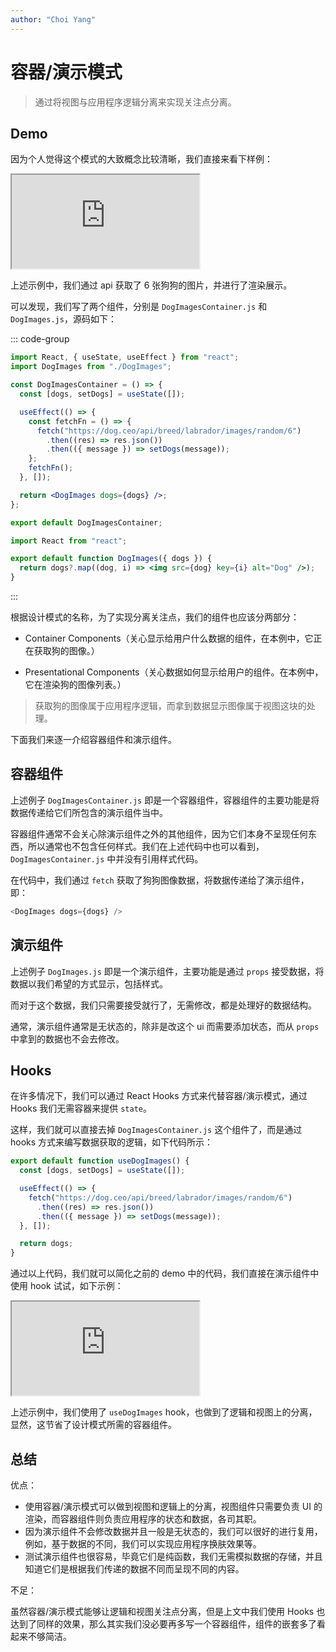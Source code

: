 ```yaml
---
author: "Choi Yang"
---
```


# 容器/演示模式

> 通过将视图与应用程序逻辑分离来实现关注点分离。

## Demo

因为个人觉得这个模式的大致概念比较清晰，我们直接来看下样例：

<iframe src='https://stackblitz.com/edit/container-presentational-pattern?embed=1&file=src/DogImagesContainer.js'></iframe>

上述示例中，我们通过 api 获取了 6 张狗狗的图片，并进行了渲染展示。

可以发现，我们写了两个组件，分别是 `DogImagesContainer.js` 和 `DogImages.js`，源码如下：

::: code-group

```jsx [DogImagesContainer.js]
import React, { useState, useEffect } from "react";
import DogImages from "./DogImages";

const DogImagesContainer = () => {
  const [dogs, setDogs] = useState([]);

  useEffect(() => {
    const fetchFn = () => {
      fetch("https://dog.ceo/api/breed/labrador/images/random/6")
        .then((res) => res.json())
        .then(({ message }) => setDogs(message));
    };
    fetchFn();
  }, []);

  return <DogImages dogs={dogs} />;
};

export default DogImagesContainer;
```

```jsx [DogImages.js]
import React from "react";

export default function DogImages({ dogs }) {
  return dogs?.map((dog, i) => <img src={dog} key={i} alt="Dog" />);
}
```

:::

根据设计模式的名称，为了实现分离关注点，我们的组件也应该分两部分：

- Container Components（关心显示给用户什么数据的组件，在本例中，它正在获取狗的图像。）

- Presentational Components（关心数据如何显示给用户的组件。在本例中，它在渲染狗的图像列表。）

> 获取狗的图像属于应用程序逻辑，而拿到数据显示图像属于视图这块的处理。

下面我们来逐一介绍容器组件和演示组件。

## 容器组件

上述例子 `DogImagesContainer.js` 即是一个容器组件，容器组件的主要功能是将数据传递给它们所包含的演示组件当中。

容器组件通常不会关心除演示组件之外的其他组件，因为它们本身不呈现任何东西，所以通常也不包含任何样式。我们在上述代码中也可以看到，`DogImagesContainer.js` 中并没有引用样式代码。

在代码中，我们通过 `fetch` 获取了狗狗图像数据，将数据传递给了演示组件，即：

```js
<DogImages dogs={dogs} />
```

## 演示组件

上述例子 `DogImages.js` 即是一个演示组件，主要功能是通过 `props` 接受数据，将数据以我们希望的方式显示，包括样式。

而对于这个数据，我们只需要接受就行了，无需修改，都是处理好的数据结构。

通常，演示组件通常是无状态的，除非是改这个 ui 而需要添加状态，而从 `props` 中拿到的数据也不会去修改。

## Hooks

在许多情况下，我们可以通过 React Hooks 方式来代替容器/演示模式，通过 Hooks 我们无需容器来提供 `state`。

这样，我们就可以直接去掉 `DogImagesContainer.js` 这个组件了，而是通过 hooks 方式来编写数据获取的逻辑，如下代码所示：

```jsx
export default function useDogImages() {
  const [dogs, setDogs] = useState([]);

  useEffect(() => {
    fetch("https://dog.ceo/api/breed/labrador/images/random/6")
      .then((res) => res.json())
      .then(({ message }) => setDogs(message));
  }, []);

  return dogs;
}
```

通过以上代码，我们就可以简化之前的 demo 中的代码，我们直接在演示组件中使用 hook 试试，如下示例：

<iframe src='https://stackblitz.com/edit/container-presentational-pattern-hooks?ctl=1&embed=1&file=src/useDogImages.js'></iframe>

上述示例中，我们使用了 `useDogImages` hook，也做到了逻辑和视图上的分离，显然，这节省了设计模式所需的容器组件。

## 总结

优点：

- 使用容器/演示模式可以做到视图和逻辑上的分离，视图组件只需要负责 UI 的渲染，而容器组件则负责应用程序的状态和数据，各司其职。
- 因为演示组件不会修改数据并且一般是无状态的，我们可以很好的进行复用，例如，基于数据的不同，我们可以实现应用程序换肤效果等。
- 测试演示组件也很容易，毕竟它们是纯函数，我们无需模拟数据的存储，并且知道它们是根据我们传递的数据不同而呈现不同的内容。

不足：

虽然容器/演示模式能够让逻辑和视图关注点分离，但是上文中我们使用 Hooks 也达到了同样的效果，那么其实我们没必要再多写一个容器组件，组件的嵌套多了看起来不够简洁。
